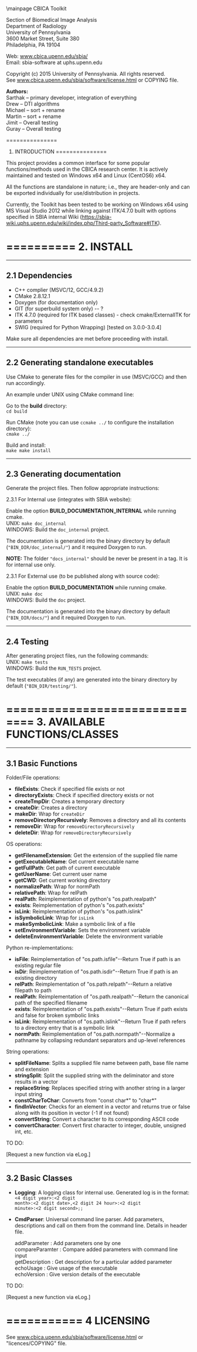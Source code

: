\mainpage CBICA Toolkit

  Section of Biomedical Image Analysis <br>
  Department of Radiology <br>
  University of Pennsylvania <br>
  3600 Market Street, Suite 380 <br>
  Philadelphia, PA 19104 <br>

  Web:   www.cbica.upenn.edu/sbia/ <br>
  Email: sbia-software at uphs.upenn.edu

  Copyright (c) 2015 University of Pennsylvania. All rights reserved. <br>
  See www.cbica.upenn.edu/sbia/software/license.html or COPYING file.

<b> Authors: </b><br>
  Sarthak – primary developer, integration of everything <br>
	Drew    – DTI algorithms <br>
	Michael – sort + rename <br>
	Martin  – sort + rename <br>
	Jimit   – Overall testing <br>
	Guray   – Overall testing <br>


===============
1. INTRODUCTION
===============

This project provides a common interface for some popular functions/methods used in the CBICA research center. It is actively maintained and tested on
Windows x64 and Linux (CentOS6) x64. 

All the functions are standalone in nature; i.e., they are header-only and can be exported individually for use/distribution in projects.

Currently, the Toolkit has been tested to be working on Windows x64 using MS Visual Studio 2012 while linking against ITK/4.7.0 built with options
specified in SBIA internal Wiki (https://sbia-wiki.uphs.upenn.edu/wiki/index.php/Third-party_Software#ITK).


==========
2. INSTALL    
==========

----------------
2.1 Dependencies
----------------

- C++ complier (MSVC/12, GCC/4.9.2)
- CMake 2.8.12.1
- Doxygen (for documentation only)
- GIT (for superbuild system only) -- ?
- ITK 4.7.0 (required for ITK based classes) - check cmake/ExternalITK for parameters
- SWIG (required for Python Wrapping) [tested on 3.0.0-3.0.4]

Make sure all dependencies are met before proceeding with install.

-------------------------------------
2.2 Generating standalone executables
-------------------------------------

Use CMake to generate files for the compiler in use (MSVC/GCC) and then run accordingly.

An example under UNIX using CMake command line:

Go to the <b>build</b> directory:<br>
<code>cd build</code>

Run CMake (note you can use <code>ccmake ../</code> to configure the installation directory):<br>
<code>cmake ../</code>

Build and install:<br>
<code>make 
make install</code>

----------------------------
2.3 Generating documentation
----------------------------

Generate the project files. Then follow appropriate instructions:

2.3.1 For Internal use (integrates with SBIA website):

Enable the option <b>BUILD_DOCUMENTATION_INTERNAL</b> while running cmake.<br>
UNIX: <code>make doc_internal</code><br>
WINDOWS: Build the <code>doc_internal</code> project.

The documentation is generated into the binary directory by default (<code>"BIN_DIR/doc_internal/"</code>) and it required Doxygen to run.

<b>NOTE:</b> The folder <code>"docs_internal"</code> should be never be present in a tag. It is for internal use only.

2.3.1 For External use (to be published along with source code):

Enable the option <b>BUILD_DOCUMENTATION</b> while running cmake.<br>
UNIX: <code>make doc</code><br>
WINDOWS: Build the <code>doc</code> project.

The documentation is generated into the binary directory by default (<code>"BIN_DIR/docs/"</code>) and it required Doxygen to run.

-----------
2.4 Testing
-----------

After generating project files, run the following commands:<br>
UNIX: <code>make tests</code><br>
WINDOWS: Build the <code>RUN_TESTS</code> project.

The test executables (if any) are generated into the binary directory by default (<code>"BIN_DIR/testing/"</code>).


==============================
3. AVAILABLE FUNCTIONS/CLASSES    
==============================

-------------------
3.1 Basic Functions
-------------------

Folder/File operations:

- <b>fileExists</b>: Check if specified file exists or not
- <b>directoryExists</b>: Check if specified directory exists or not
- <b>createTmpDir</b>: Creates a temporary directory
- <b>createDir</b>: Creates a directory
- <b>makeDir</b>: Wrap for <code>createDir</code>
- <b>removeDirectoryRecursively</b>: Removes a directory and all its contents
- <b>removeDir</b>: Wrap for <code>removeDirectoryRecursively</code>
- <b>deleteDir</b>: Wrap for <code>removeDirectoryRecursively</code>

OS operations:

- <b>getFilenameExtension</b>: Get the extension of the supplied file name
- <b>getExecutableName</b>: Get current executable name
- <b>getFullPath</b>: Get path of current executable
- <b>getUserName</b>: Get current user name
- <b>getCWD</b>: Get current working directory
- <b>normalizePath</b>: Wrap for normPath
- <b>relativePath</b>: Wrap for relPath
- <b>realPath</b>: Reimplementation of python's "os.path.realpath"
- <b>exists</b>: Reimplementation of python's "os.path.exists"
- <b>isLink</b>: Reimplementation of python's "os.path.islink"
- <b>isSymbolicLink</b>: Wrap for <code>isLink</code>
- <b>makeSymbolicLink</b>: Make a symbolic link of a file
- <b>setEnvironmentVariable</b>: Sets the environment variable
- <b>deleteEnvironmentVariable</b>: Delete the environment variable

Python re-implementations: 

- <b>isFile</b>: Reimplementation of "os.path.isfile"--Return True if path is an existing regular file
- <b>isDir</b>: Reimplementation of "os.path.isdir"--Return True if path is an existing directory
- <b>relPath</b>: Reimplementation of "os.path.relpath"--Return a relative filepath to path
- <b>realPath</b>: Reimplementation of "os.path.realpath"--Return the canonical path of the specified filename
- <b>exists</b>: Reimplementation of "os.path.exists"--Return True if path exists and false for broken symbolic links
- <b>isLink</b>: Reimplementation of "os.path.islink"--Return True if path refers to a directory entry that is a symbolic link
- <b>normPath</b>: Reimplementation of "os.path.normpath"--Normalize a pathname by collapsing redundant separators and up-level references

String operations:

- <b>splitFileName</b>: Splits a supplied file name between path, base file name and extension
- <b>stringSplit</b>: Split the supplied string with the deliminator and store results in a vector
- <b>replaceString</b>: Replaces specified string with another string in a larger input string
- <b>constCharToChar</b>: Converts from "const char*" to "char*"
- <b>findInVector</b>: Checks for an element in a vector and returns true or false along with its position in vector (-1 if not found)
- <b>convertString</b>: Convert a character to its corresponding ASCII code
- <b>convertCharacter</b>: Convert first character to integer, double, unsigned int, etc.

TO DO:


[Request a new function via eLog.]

-------------------
3.2 Basic Classes
-------------------

- <b>Logging</b>: A logging class for internal use. Generated log is in the format: <br>
<CODE><4 digit year>:<2 digit month>:<2 digit date>,<2 digit 24 hour>:<2 digit minute>:<2 digit second>;<exe name>;<user name></CODE>

- <b>CmdParser</b>: Universal command line parser. Add parameters, descriptions and call on them from the command line. Details in header file.

	addParameter		: Add parameters one by one<br>
	compareParamter	: Compare added parameters with command line input<br>
	getDescription	: Get description for a particular added parameter<br>
	echoUsage			  : Give usage of the executable<br>
	echoVersion			: Give version details of the executable<br>

TO DO:


[Request a new function via eLog.]

===========
4 LICENSING
===========

  See www.cbica.upenn.edu/sbia/software/license.html or "licences/COPYING" file.